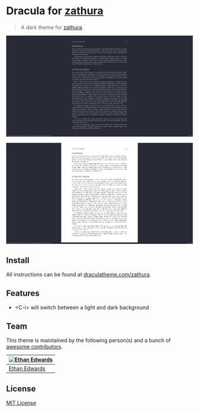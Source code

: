 # Dracula for [zathura](https://pwmt.org/projects/zathura/)

> A dark theme for [zathura](https://pwmt.org/projects/zathura/).

![Dark Mode](./darkmode.png)

![Light Mode](./lightmode.png)

## Install

All instructions can be found at [draculatheme.com/zathura](https://draculatheme.com/zathura).

## Features

* \<C-i\> will switch between a light and dark background

## Team

This theme is maintained by the following person(s) and a bunch of [awesome contributors](https://github.com/dracula/template/graphs/contributors).

[![Ethan Edwards](https://avatars0.githubusercontent.com/u/60861925?v=4&s=70)](https://github.com/ethancedwards8) |
--- |
[Ethan Edwards](https://github.com/ethancedwards8) |

## License

[MIT License](./LICENSE)
